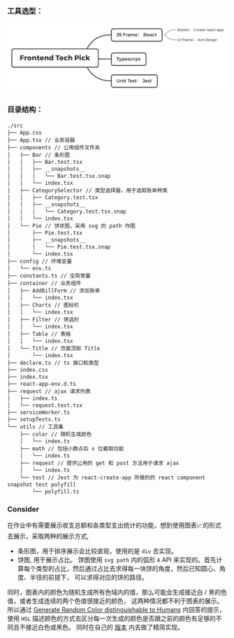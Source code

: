 ### 工具选型：
![images](https://github.com/BertieGo/bill-book/blob/master/mind-images/frontend-tech-pick.png?raw=true)

### 目录结构：  
```
./src
├── App.css
├── App.tsx // 业务容器
├── components // 公用组件文件夹
│   ├── Bar // 条形图
│   │   ├── Bar.test.tsx
│   │   ├── __snapshots__
│   │   │   └── Bar.test.tsx.snap
│   │   └── index.tsx
│   ├── CategorySelector // 类型选择器，用于选取账单种类
│   │   ├── Category.test.tsx
│   │   ├── __snapshots__
│   │   │   └── Category.test.tsx.snap
│   │   └── index.tsx
│   └── Pie // 饼状图，采用 svg 的 path 作图
│       ├── Pie.test.tsx
│       ├── __snapshots__
│       │   └── Pie.test.tsx.snap
│       └── index.tsx
├── config // 环境变量
│   └── env.ts
├── constants.ts // 全局常量
├── container // 业务组件
│   ├── AddBillForm // 添加账单
│   │   └── index.tsx
│   ├── Charts // 图标栏
│   │   └── index.tsx
│   ├── Filter // 筛选栏
│   │   └── index.tsx
│   ├── Table // 表格
│   │   └── index.tsx
│   └── Title // 页面顶部 Title
│       └── index.tsx
├── declare.ts // ts 接口和类型
├── index.css
├── index.tsx
├── react-app-env.d.ts
├── request // ajax 请求列表
│   ├── index.ts
│   └── request.test.tsx
├── serviceWorker.ts
├── setupTests.ts
└── utils // 工具集
    ├── color // 随机生成颜色
    │   └── index.ts
    ├── math // 包括小数点后 x 位截取功能
    │   └── index.ts
    ├── request // 提供公用的 get 和 post 方法用于请求 ajax
    │   └── index.ts
    └── test // Jest 为 react-create-app 所做的的 react component snapshot test polyfill
        └── polyfill.ts
```

### Consider  

在作业中有需要展示收支总额和各类型支出统计的功能，想到使用图表📈的形式去展示，采取两种的展示方式,
- 条形图，用于排序展示会比较直观，使用的是 `` div ``  去实现。
- 饼图, 用于展示占比。 饼图使用 ``svg path`` 内的弧形 `` A `` API 来实现的。首先计算每个类型的占比，然后通过占比去求得每一块饼的角度，然后已知圆心、角度、半径的前提下，
可以求得对应的饼的路径。

同时，图表内的颜色为随机生成所有色域内的值，那么可能会生成接近白 / 黑的色值，或者生成连续的两个色值很接近的颜色，
这两种情况都不利于图表的展示。所以通过 [Generate Random Color distinguishable to Humans](https://stackoverflow.com/a/31817723/13804371) 内回答的提示，
使用 ``HSL`` 描述颜色的方式去区分每一次生成的颜色是否跟之前的颜色有足够的不同且不接近白色或黑色。
同时在自己的 
[版本](https://github.com/BertieGo/bill-book/blob/master/frontend/src/utils/color/index.ts) 内去做了精简实现。

